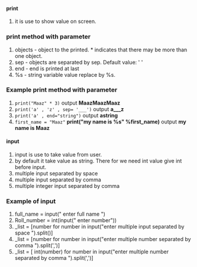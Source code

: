 #### print   
1. it is use to show value on screen.  
 
### print method with parameter  
1. objects - object to the printed. * indicates that there may be more than one object.   
2.  sep - objects are separated by sep. Default value: ' '
3. end - end is printed at last  
4. %s - string variable value replace by %s.  

### Example print method with parameter 
1. `print("Maaz" * 3)` output **MaazMaazMaaz**
2. `print('a' , 'z' , sep= '___')` output **a___z**
3. `print('a' , end="string")`  output **astring** 
4. `first_name = "Maaz"` **print("my name is %s" %first_name)** output **my name is Maaz** 

#### input 
1. input is use to take value from user.   
2. by default it take value as string. There for we need int value give int before input.  
3. multiple input separated by space  
4. multiple input separated by comma   
5. multiple integer input separated by comma  

### Example of input 
1. full_name = input(" enter full name ")   
2. Roll_number = int(input(" enter number"))   
3. _list = [number  for number in input("enter multiple input separated by space  ").split()]  
4. _list = [number  for number in input("enter multiple number separated by comma  ").split(',')]  
5. _list = [ int(number)  for number in input("enter multiple number separated by comma  ").split(',')]   
 